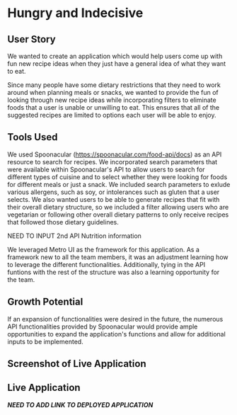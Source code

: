 # Hungry and Indecisive 

## User Story

We wanted to create an application which would help users come up with fun new recipe ideas when they just have a general idea of what they want to eat.

Since many people have some dietary restrictions that they need to work around when planning meals or snacks, we wanted to provide the fun of looking through new recipe ideas while incorporating filters to eliminate foods that a user is unable or unwilling to eat. This ensures that all of the suggested recipes are limited to options each user will be able to enjoy.

## Tools Used
We used Spoonacular (https://spoonacular.com/food-api/docs) as an API resource to search for recipes. We incorporated search parameters that were available within Spoonacular's API to allow users to search for different types of cuisine and to select whether they were looking for foods for different meals or just a snack. We included search parameters to exlude various allergens, such as soy, or intolerances such as gluten that a user selects. We also wanted users to be able to generate recipes that fit with their overall dietary structure, so we included a filter allowing users who are vegetarian or following other overall dietary patterns to only receive recipes that followed those dietary guidelines.

NEED TO INPUT 2nd API Nutrition information

We leveraged Metro UI as the framework for this application. As a framework new to all the team members, it was an adjustment learning how to leverage the different functionalities. Additionally, tying in the API funtions with the rest of the structure was also a learning opportunity for the team.

## Growth Potential
If an expansion of functionalities were desired in the future, the numerous API functionalities provided by Spoonacular would provide ample opportunities to expand the application's functions and allow for additional inputs to be implemented.

## Screenshot of Live Application

## Live Application
***NEED TO ADD LINK TO DEPLOYED APPLICATION***